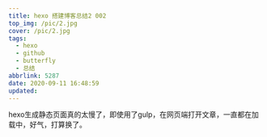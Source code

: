 ```yaml
---
title: hexo 搭建博客总结2 002
top_img: /pic/2.jpg
cover: /pic/2.jpg
tags:
  - hexo
  - github
  - butterfly
  - 总结
abbrlink: 5287
date: 2020-09-11 16:48:59
updated: 
---
```

hexo生成静态页面真的太慢了，即使用了gulp，在网页端打开文章，一直都在加载中，好气，打算换了。